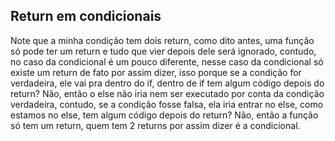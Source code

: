 ## Return em condicionais

Note que a minha condição tem dois return, como dito antes, uma função só pode ter um return e tudo que vier depois dele será ignorado, contudo, no caso da condicional é um pouco diferente, nesse caso da condicional só existe um return de fato por assim dizer, isso porque se a condição for verdadeira, ele vai pra dentro do if, dentro de if tem algum código depois do return? Não, então o else não iria nem ser executado por conta da condição verdadeira, contudo, se a condição fosse falsa, ela iria entrar no else, como estamos no else, tem algum código depois do return? Não, então a função só tem um return, quem tem 2 returns por assim dizer é a condicional.
